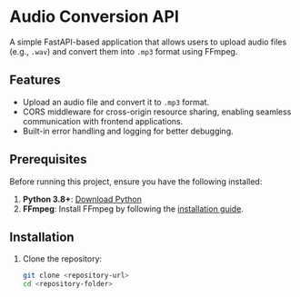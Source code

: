 # Audio Conversion API

A simple FastAPI-based application that allows users to upload audio files (e.g., `.wav`) and convert them into `.mp3` format using FFmpeg.

## Features

- Upload an audio file and convert it to `.mp3` format.
- CORS middleware for cross-origin resource sharing, enabling seamless communication with frontend applications.
- Built-in error handling and logging for better debugging.

## Prerequisites

Before running this project, ensure you have the following installed:

1. **Python 3.8+**: [Download Python](https://www.python.org/downloads/)
2. **FFmpeg**: Install FFmpeg by following the [installation guide](https://ffmpeg.org/download.html).

## Installation

1. Clone the repository:
   ```bash
   git clone <repository-url>
   cd <repository-folder>
   ```
